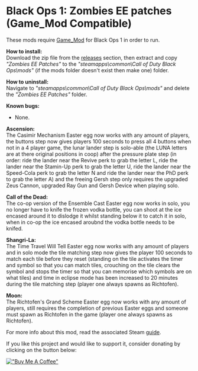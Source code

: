 # Black Ops 1: Zombies EE patches (Game_Mod Compatible)

These mods require [Game_Mod](https://github.com/Nukem9/LinkerMod/releases/tag/v1.3.2) for Black Ops 1 in order to run.

**How to install:**</br>
Download the zip file from the [releases](https://github.com/ReubenUKGB/black-ops-one-zombies-ee-patches/releases) section, then extract and copy _"Zombies EE Patches"_ to the _"steamapps\common\Call of Duty Black Ops\mods"_ (if the mods folder doesn't exist then make one) folder.

**How to uninstall:**</br>
Navigate to _"steamapps\common\Call of Duty Black Ops\mods"_ and delete the _"Zombies EE Patches"_ folder.

**Known bugs:**
- None.

**Ascension:**</br>
The Casimir Mechanism Easter egg now works with any amount of players, the buttons step now gives players 100 seconds to press all 4 buttons when not in a 4 player game, the lunar lander step is solo-able (the LUNA letters are at there original positions in coop) after the pressure plate step (in order: ride the lander near the Revive perk to grab the letter L, ride the lander near the Stamin-Up perk to grab the letter U, ride the lander near the Speed-Cola perk to grab the letter N and ride the lander near the PhD perk to grab the letter A) and the freeing Gersh step only requires the upgraded Zeus Cannon, upgraded Ray Gun and Gersh Device when playing solo.

**Call of the Dead:**</br>
The co-op version of the Ensemble Cast Easter egg now works in solo, you no longer have to knife the frozen vodka bottle, you can shoot at the ice encased around it to dislodge it whilst standing below it to catch it in solo, when in co-op the ice encased aroubnd the vodka bottle needs to be knifed.

**Shangri-La:**</br>
The Time Travel Will Tell Easter egg now works with any amount of players and in solo mode the tile matching step now gives the player 100 seconds to match each tile before they reset (standing on the tile activates the timer and symbol so that you can match tiles, crouching on the tile clears the symbol and stops the timer so that you can memorise which symbols are on what tiles) and time in eclipse mode has been increased to 20 minutes during the tile matching step (player one always spawns as Richtofen).

**Moon:**</br>
The Richtofen's Grand Scheme Easter egg now works with any amount of players, still requires the completion of previous Easter eggs and someone must spawn as Richtofen in the game (player one always spawns as Richtofen).

For more info about this mod, read the associated Steam [guide](https://steamcommunity.com/sharedfiles/filedetails/?id=3041320930).

If you like this project and would like to support it, consider donating by clicking on the button below:

[!["Buy Me A Coffee"](https://www.buymeacoffee.com/assets/img/custom_images/orange_img.png)](https://www.buymeacoffee.com/reubenukgb)
